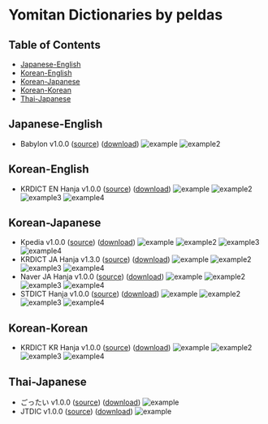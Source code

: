 # Yomitan Dictionaries by peldas

## Table of Contents
- [Japanese-English](#japanese-english)
- [Korean-English](#korean-english)
- [Korean-Japanese](#korean-japanese)
- [Korean-Korean](#korean-korean)
- [Thai-Japanese](#thai-japanese)

## Japanese-English
- Babylon v1.0.0 ([source](babylon)) ([download](https://github.com/peldas/yomitan-dicts/releases/tag/yomitan-dicts-v1.1.0))
![example](https://raw.githubusercontent.com/peldas/yomitan-dicts/main/babylon/example.png)
![example2](https://raw.githubusercontent.com/peldas/yomitan-dicts/main/babylon/example2.png)

## Korean-English
- KRDICT EN Hanja v1.0.0 ([source](KRDICT-EN-hanja)) ([download](https://github.com/peldas/yomitan-dicts/releases/tag/yomitan-dicts-v1.1.0))
![example](https://raw.githubusercontent.com/peldas/yomitan-dicts/main/KRDICT-EN-hanja/example.png)
![example2](https://raw.githubusercontent.com/peldas/yomitan-dicts/main/KRDICT-EN-hanja/example2.png)
![example3](https://raw.githubusercontent.com/peldas/yomitan-dicts/main/KRDICT-EN-hanja/example3.png)
![example4](https://raw.githubusercontent.com/peldas/yomitan-dicts/main/KRDICT-EN-hanja/example4.png)

## Korean-Japanese
- Kpedia v1.0.0 ([source](kpedia)) ([download](https://github.com/peldas/yomitan-dicts/releases/tag/yomitan-dicts-v1.1.0))
![example](https://raw.githubusercontent.com/peldas/yomitan-dicts/main/kpedia/example.png)
![example2](https://raw.githubusercontent.com/peldas/yomitan-dicts/main/kpedia/example2.png)
![example3](https://raw.githubusercontent.com/peldas/yomitan-dicts/main/kpedia/example3.png)
![example4](https://raw.githubusercontent.com/peldas/yomitan-dicts/main/kpedia/example4.png)
- KRDICT JA Hanja v1.3.0 ([source](KRDICT-JA-hanja)) ([download](https://github.com/peldas/yomitan-dicts/releases/tag/yomitan-dicts-v1.1.0))
![example](https://raw.githubusercontent.com/peldas/yomitan-dicts/main/KRDICT-JA-hanja/example.png)
![example2](https://raw.githubusercontent.com/peldas/yomitan-dicts/main/KRDICT-JA-hanja/example2.png)
![example3](https://raw.githubusercontent.com/peldas/yomitan-dicts/main/KRDICT-JA-hanja/example3.png)
![example4](https://raw.githubusercontent.com/peldas/yomitan-dicts/main/KRDICT-JA-hanja/example4.png)
- Naver JA Hanja v1.0.0 ([source](Naver-JA-hanja)) ([download](https://github.com/peldas/yomitan-dicts/releases/tag/yomitan-dicts-v1.1.0))
![example](https://raw.githubusercontent.com/peldas/yomitan-dicts/main/Naver-JA-hanja/example.png)
![example2](https://raw.githubusercontent.com/peldas/yomitan-dicts/main/Naver-JA-hanja/example2.png)
![example3](https://raw.githubusercontent.com/peldas/yomitan-dicts/main/Naver-JA-hanja/example3.png)
![example4](https://raw.githubusercontent.com/peldas/yomitan-dicts/main/Naver-JA-hanja/example4.png)
- STDICT Hanja v1.0.0 ([source](STDICT-hanja)) ([download](https://github.com/peldas/yomitan-dicts/releases/tag/yomitan-dicts-v1.1.0))
![example](https://raw.githubusercontent.com/peldas/yomitan-dicts/main/STDICT-hanja/example.png)
![example2](https://raw.githubusercontent.com/peldas/yomitan-dicts/main/STDICT-hanja/example2.png)
![example3](https://raw.githubusercontent.com/peldas/yomitan-dicts/main/STDICT-hanja/example3.png)
![example4](https://raw.githubusercontent.com/peldas/yomitan-dicts/main/STDICT-hanja/example4.png)

## Korean-Korean
- KRDICT KR Hanja v1.0.0 ([source](KRDICT-KR-hanja)) ([download](https://github.com/peldas/yomitan-dicts/releases/tag/yomitan-dicts-v1.1.0))
![example](https://raw.githubusercontent.com/peldas/yomitan-dicts/main/KRDICT-KR-hanja/example.png)
![example2](https://raw.githubusercontent.com/peldas/yomitan-dicts/main/KRDICT-KR-hanja/example2.png)
![example3](https://raw.githubusercontent.com/peldas/yomitan-dicts/main/KRDICT-KR-hanja/example3.png)
![example4](https://raw.githubusercontent.com/peldas/yomitan-dicts/main/KRDICT-KR-hanja/example4.png)

## Thai-Japanese
- ごったい v1.0.0 ([source](gottai)) ([download](https://github.com/peldas/yomitan-dicts/releases/tag/yomitan-dicts-v1.1.0))
![example](https://raw.githubusercontent.com/peldas/yomitan-dicts/main/gottai/example.png)
- JTDIC v1.0.0 ([source](JTDIC)) ([download](https://github.com/peldas/yomitan-dicts/releases/tag/yomitan-dicts-v1.1.0))
![example](https://raw.githubusercontent.com/peldas/yomitan-dicts/main/JTDIC/example.png)